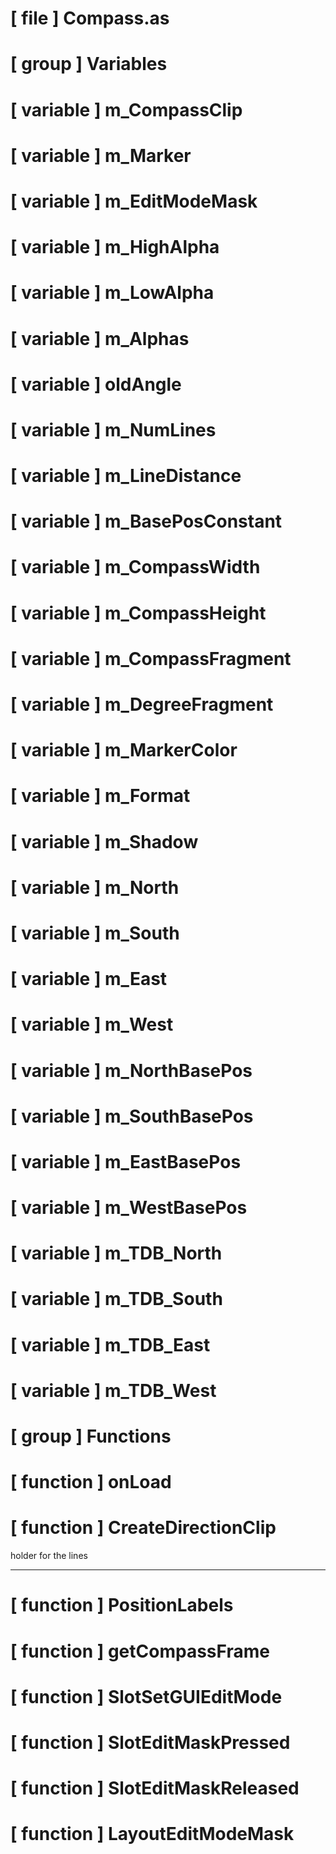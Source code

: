 # [ file ] Compass.as

# [ group ] Variables

# [ variable ] m_CompassClip

# [ variable ] m_Marker

# [ variable ] m_EditModeMask

# [ variable ] m_HighAlpha

# [ variable ] m_LowAlpha

# [ variable ] m_Alphas

# [ variable ] oldAngle

# [ variable ] m_NumLines

# [ variable ] m_LineDistance

# [ variable ] m_BasePosConstant

# [ variable ] m_CompassWidth

# [ variable ] m_CompassHeight

# [ variable ] m_CompassFragment

# [ variable ] m_DegreeFragment

# [ variable ] m_MarkerColor

# [ variable ] m_Format

# [ variable ] m_Shadow

# [ variable ] m_North

# [ variable ] m_South

# [ variable ] m_East

# [ variable ] m_West

# [ variable ] m_NorthBasePos

# [ variable ] m_SouthBasePos

# [ variable ] m_EastBasePos

# [ variable ] m_WestBasePos

# [ variable ] m_TDB_North

# [ variable ] m_TDB_South

# [ variable ] m_TDB_East

# [ variable ] m_TDB_West

# [ group ] Functions

# [ function ] onLoad

# [ function ] CreateDirectionClip

holder for the lines

---

# [ function ] PositionLabels

# [ function ] getCompassFrame

# [ function ] SlotSetGUIEditMode

# [ function ] SlotEditMaskPressed

# [ function ] SlotEditMaskReleased

# [ function ] LayoutEditModeMask

